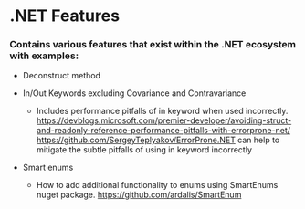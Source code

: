 # .NET Features

### Contains various features that exist within the .NET ecosystem with examples:

* Deconstruct method

* In/Out Keywords excluding Covariance and Contravariance
	* Includes performance pitfalls of in keyword when used incorrectly. https://devblogs.microsoft.com/premier-developer/avoiding-struct-and-readonly-reference-performance-pitfalls-with-errorprone-net/
	https://github.com/SergeyTeplyakov/ErrorProne.NET can help to mitigate the subtle pitfalls of using in keyword incorrectly

* Smart enums
	* How to add additional functionality to enums using SmartEnums nuget package. https://github.com/ardalis/SmartEnum